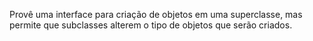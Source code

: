 Provê uma interface para criação de objetos em uma superclasse, mas permite que subclasses alterem o tipo de objetos que serão criados.